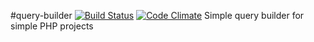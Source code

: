 #query-builder [![Build Status](https://travis-ci.org/thelambofgoat/query-builder.svg?branch=master)](https://travis-ci.org/thelambofgoat/query-builder) [![Code Climate](https://codeclimate.com/github/thelambofgoat/query-builder/badges/gpa.svg)](https://codeclimate.com/github/thelambofgoat/query-builder)
Simple query builder for simple PHP projects

